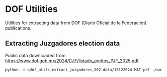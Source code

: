 # DOF Utilities

Utilities for extracting data from DOF (Diario Oficial de la Federación) publications.

## Extracting Juzgadores election data

Public data downloaded from: <https://www.dof.gob.mx/2024/CJF/listado_peritos_PJF_2025.pdf>

```bash
python -m qdof_utils.extract_juzgadores_202 data/15122024-MAT.pdf ./output
```
